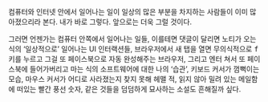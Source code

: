 컴퓨터와 인터넷 안에서 일어나는 일이 일상의 많은 부분을 차지하는 사람들이 이미 많아졌으리라 본다. 내가 바로 그렇다. 앞으로는 더욱 그럴 것이다.

그러면 언젠가는 컴퓨터 안쪽에서 일어나는 일들, 이를테면 댓글이 달리면 노티가 오는 식의 ‘일상적으로’ 일어나는 UI 인터랙션들, 브라우저에서 새 탭을 열면 무의식적으로 <kbd>f</kbd> 키를 누르고 그걸 또 페이스북으로 자동 완성해주는 브라우저, 그리고 엔터 쳐서 또 페이스북에 들어가버리고 마는 식의 소프트웨어에 대한 나의 ‘습관’, 키보드 커서가 껌뻑이는 모습, 마우스 커서가 어디로 사라졌는지 찾지 못해 헤맬 적, 읽지 않아 밀려 있는 메일함에 떠있는 빨간 풍선 숫자, 같은 것들을 덤덤하게 묘사하는 소설도 흔해질까 싶다.
